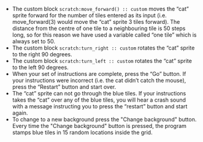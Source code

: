 -   The custom block `scratch:move_forward() :: custom` moves the “cat” sprite forward for the number of tiles entered as its input (i.e. move_forward(3) would move the “cat” sprite 3 tiles forward).
   The distance from the centre of one tile to a neighbouring tile is 50 steps long, so for this reason we have used a variable called “one tile” which is always set to 50.
-   The custom block `scratch:turn_right :: custom` rotates the “cat” sprite to the right 90 degrees.
-   The custom block `scratch:turn_left :: custom` rotates the “cat” sprite to the left 90 degrees.
-   When your set of instructions are complete, press the “Go” button.
    If your instructions were incorrect (i.e. the cat didn’t catch the mouse), press the “Restart” button and start over.
-   The “cat” sprite can not go through the blue tiles.
    If your instructions takes the “cat” over any of the blue tiles, you will hear a crash sound with a message instructing you to press the “restart” button and start again.
-   To change to a new background press the "Change background" button.
    Every time the "Change background" button is pressed, the program stamps blue tiles in 15 random locations inside the grid.
